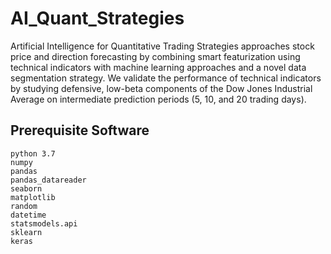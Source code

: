 # AI_Quant_Strategies

Artificial Intelligence for Quantitative Trading Strategies approaches stock price and direction forecasting by combining smart featurization using technical indicators with machine learning approaches and a novel data segmentation strategy. We validate the performance of technical indicators by studying defensive, low-beta components of the Dow Jones Industrial Average on intermediate prediction periods (5, 10, and 20 trading days).

## Prerequisite Software
~~~
python 3.7
numpy
pandas
pandas_datareader
seaborn
matplotlib
random
datetime
statsmodels.api
sklearn
keras
~~~
